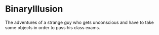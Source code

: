 # BinaryIllusion
The adventures of a strange guy who gets unconscious and have to take some objects in order to pass his class exams.
